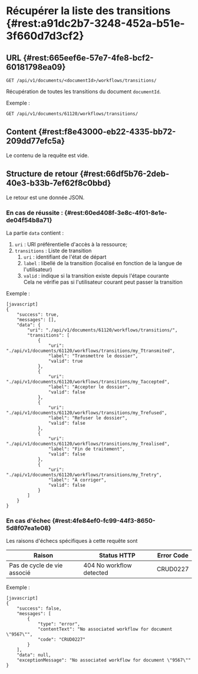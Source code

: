 # Récupérer la liste des transitions {#rest:a91dc2b7-3248-452a-b51e-3f660d7d3cf2}
## URL   {#rest:665eef6e-57e7-4fe8-bcf2-60181798ea09}


    GET /api/v1/documents/<documentId>/workflows/transitions/

Récupération de toutes les transitions du document `documentId`.


Exemple :

    GET /api/v1/documents/61120/workflows/transitions/



## Content   {#rest:f8e43000-eb22-4335-bb72-209dd77efc5a}

Le contenu de la requête est vide.

## Structure de retour   {#rest:66df5b76-2deb-40e3-b33b-7ef62f8c0bbd}

Le retour est une donnée JSON.

### En cas de réussite :   {#rest:60ed408f-3e8c-4f01-8e1e-de04f54b8a71}

La partie `data` contient :

1.  `uri` : URI préférentielle d'accès à la ressource;
1.  `transitions` : Liste de transition
    1.  `uri` : identifiant de l'état de départ
    1.  `label` : libellé de la transition (localisé en fonction de la langue de l'utilisateur)
    1.  `valid` : indique si la transition existe depuis l'étape courante  
    Cela ne vérifie pas si l'utilisateur courant peut passer la transition

Exemple :

    [javascript]
    {
        "success": true,
        "messages": [],
        "data": {
            "uri": "./api/v1/documents/61120/workflows/transitions/",
            "transitions": [
                {
                    "uri": "./api/v1/documents/61120/workflows/transitions/my_Ttransmited",
                    "label": "Transmettre le dossier",
                    "valid": true
                },
                {
                    "uri": "./api/v1/documents/61120/workflows/transitions/my_Taccepted",
                    "label": "Accepter le dossier",
                    "valid": false
                },
                {
                    "uri": "./api/v1/documents/61120/workflows/transitions/my_Trefused",
                    "label": "Refuser le dossier",
                    "valid": false
                },
                {
                    "uri": "./api/v1/documents/61120/workflows/transitions/my_Trealised",
                    "label": "Fin de traitement",
                    "valid": false
                },
                {
                    "uri": "./api/v1/documents/61120/workflows/transitions/my_Tretry",
                    "label": "À corriger",
                    "valid": false
                }
            ]
        }
    }


### En cas d'échec   {#rest:4fe84ef0-fc99-44f3-8650-5d8f07ea1e08}

Les raisons d'échecs spécifiques à cette requête sont 

|            Raison           |       Status HTTP        | Error Code |
| --------------------------- | ------------------------ | ---------- |
| Pas de cycle de vie associé | 404 No workflow detected | CRUD0227   |

Exemple : 


    [javascript]
    {
        "success": false,
        "messages": [
            {
                "type": "error",
                "contentText": "No associated workflow for document \"9567\"",
                "code": "CRUD0227"
            }
        ],
        "data": null,
        "exceptionMessage": "No associated workflow for document \"9567\""
    }